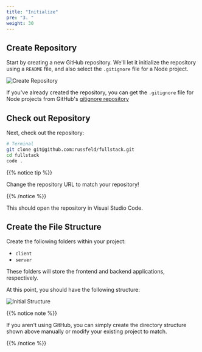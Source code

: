 ```yaml
---
title: "Initialize"
pre: "3. "
weight: 30
---
```


## Create Repository

Start by creating a new GitHub repository. We'll let it initialize the repository using a `README` file, and also select the `.gitignore` file for a Node project.

![Create Repository](../images/repo.png)

If you've already created the repository, you can get the `.gitignore` file for Node projects from GitHub's [gitignore repository](https://github.com/github/gitignore/blob/main/Node.gitignore)

## Check out Repository

Next, check out the repository:

```bash
# Terminal
git clone git@github.com:russfeld/fullstack.git
cd fullstack
code .
```

{{% notice tip %}}

Change the repository URL to match your repository!

{{% /notice %}}

This should open the repository in Visual Studio Code.

## Create the File Structure

Create the following folders within your project:

* `client`
* `server`

These folders will store the frontend and backend applications, respectively.

At this point, you should have the following structure:

![Initial Structure](../images/initial.png)

{{% notice note %}}

If you aren't using GitHub, you can simply create the directory structure shown above manually or modify your existing project to match. 

{{% /notice %}}